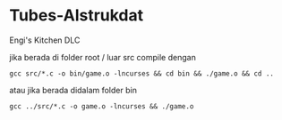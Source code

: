 # Tubes-Alstrukdat
Engi's Kitchen DLC

jika berada di folder root / luar src compile dengan
```
gcc src/*.c -o bin/game.o -lncurses && cd bin && ./game.o && cd ..
```
atau jika berada didalam folder bin
```
gcc ../src/*.c -o game.o -lncurses && ./game.o
```
